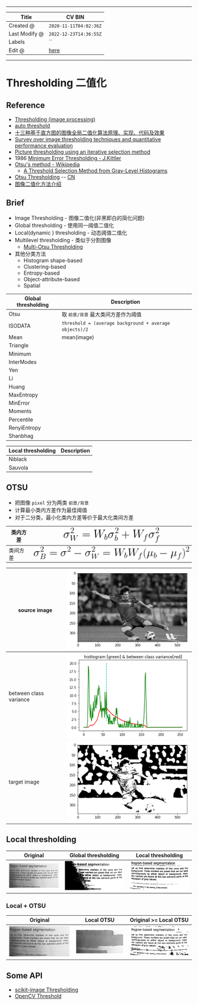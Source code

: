 -----

| Title         | CV BIN                                               |
| ------------- | ---------------------------------------------------- |
| Created @     | `2020-11-11T04:02:36Z`                               |
| Last Modify @ | `2022-12-23T14:36:55Z`                               |
| Labels        | \`\`                                                 |
| Edit @        | [here](https://github.com/junxnone/aiwiki/issues/99) |

-----

# Thresholding 二值化

## Reference

  - [Thresholding (image
    processing)](https://en.wikipedia.org/wiki/Thresholding_%28image_processing%29)
  - [auto threshold](https://imagej.net/Auto_Threshold.html)
  - [十三种基于直方图的图像全局二值化算法原理、实现、代码及效果](https://www.cnblogs.com/adas/p/5430793.html)
  - [Survey over image thresholding techniques and quantitative
    performance
    evaluation](https://fei.edu.br/~psergio/VisaoComputacional/Artigos%20para%20Estudo/Threshold_survey.pdf)
  - [Picture thresholding using an iterative selection method]()
  - 1986 [Minimum Error Thresholding - J.Kittler]()
  - [Otsu's method -
    Wikipedia](https://en.wikipedia.org/wiki/Otsu%27s_method)
      - [A Threshold Selection Method from Gray-Level
        Histograms](http://raw.githubusercontent.com/jinglou/p2016-rss-small-target/master/refs/Otsu.pdf)
  - [Otsu
    Thresholding](http://www.labbookpages.co.uk/software/imgProc/otsuThreshold.html)
    -- [CN](https://blog.csdn.net/felix86/article/details/38684465)
  - [图像二值化方法介绍](https://blog.csdn.net/JJBOOM425/article/details/100645594)

## Brief

  - Image Thresholding - 图像二值化(非黑即白的简化问题)
  - Global thresholding - 使用同一阈值二值化
  - Local(dynamic ) thresholding - 动态阈值二值化
  - Multilevel thresholding - 类似于分割图像
      - [Multi-Otsu
        Thresholding](https://scikit-image.org/docs/dev/auto_examples/segmentation/plot_multiotsu.html#multi-otsu-thresholding)
  - 其他分类方法
      - Histogram shape-based
      - Clustering-based
      - Entropy-based
      - Object-attribute-based
      - Spatial

| Global thresholding | Description                                            |
| ------------------- | ------------------------------------------------------ |
| Otsu                | 取 `前景/背景` 最大类间方差作为阈值                                   |
| ISODATA             | `threshold = (average background + average objects)/2` |
| Mean                | mean(image)                                            |
| Triangle            |                                                        |
| Minimum             |                                                        |
| InterModes          |                                                        |
| Yen                 |                                                        |
| Li                  |                                                        |
| Huang               |                                                        |
| MaxEntropy          |                                                        |
| MinError            |                                                        |
| Moments             |                                                        |
| Percentile          |                                                        |
| RenyiEntropy        |                                                        |
| Shanbhag            |                                                        |

| Local thresholding | Description |
| ------------------ | ----------- |
| Niblack            |             |
| Sauvola            |             |

## OTSU

  - 把图像 `pixel` 分为两类 `前景/背景`
  - 计算最小类内方差作为最佳阈值
  - 对于二分类，最小化类内方差等价于最大化类间方差

| 类内方差 | ![image](media/f3e0ef6512d1623fb96096a4a4ce382da98e980a.png) |
| ---- | ------------------------------------------------------------ |
| 类间方差 | ![image](media/9390728c261fcded47e3c82caf0ef5133b0bcf9b.png) |

| source image           | ![image](media/318175b77a36fe0688838270528a27d5fe8dfdfd.png) |
| ---------------------- | ------------------------------------------------------------ |
| between class variance | ![image](media/934ac95de8f7c84728b5b5470e293952eef0da9b.png) |
| target image           | ![image](media/6fdff4a2fabe3192bccee635859d8c5e1e96cae7.png) |

## Local thresholding

| Original                                                     | Global thresholding                                          | Local thresholding                                           |
| ------------------------------------------------------------ | ------------------------------------------------------------ | ------------------------------------------------------------ |
| ![image](media/46a8d7c0ceb643aaf6f4cb42b5e60d77ba604372.png) | ![image](media/856f5ac6893fa03f6afaf2983cb5aba86d802be4.png) | ![image](media/adccf439ee348c3ebaa8ddaa3fd64fa489b9015e.png) |

### Local + OTSU

| Original                                                     | Local OTSU                                                   | Original \>= Local OTSU                                      |
| ------------------------------------------------------------ | ------------------------------------------------------------ | ------------------------------------------------------------ |
| ![image](media/46a8d7c0ceb643aaf6f4cb42b5e60d77ba604372.png) | ![image](media/347d9814d86810c6e2967ee8314a74c1c27613ea.png) | ![image](media/35b21235cbb3b43c122929669560c7d3b1bb01b2.png) |

## Some API

  - [scikit-image
    Thresholding](https://github.com/junxnone/aiwiki/issues/331)
  - [OpenCV Threshold](https://github.com/junxnone/aiwiki/issues/330)
